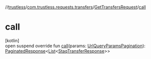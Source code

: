 //[trustless](../../../index.md)/[com.trustless.requests.transfers](../index.md)/[GetTransfersRequest](index.md)/[call](call.md)

# call

[kotlin]\
open suspend override fun [call](call.md)(params: [UrlQueryParamsPagination](../../com.trustless.requests.accounts.getAccounts/-url-query-params-pagination/index.md)): [PaginatedResponse](../../com.trustless.paginator/-paginated-response/index.md)&lt;[List](https://kotlinlang.org/api/latest/jvm/stdlib/kotlin.collections/-list/index.html)&lt;[StaqTransferResponse](../-staq-transfer-response/index.md)&gt;&gt;
